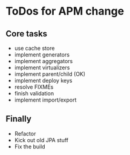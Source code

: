 # ToDos for APM change

## Core tasks

 * use cache store
 * implement generators
 * implement aggregators
 * implement virtualizers
 * implement parent/child (OK)
 * implement deploy keys
 * resolve FIXMEs
 * finish validation
 * implement import/export

## Finally

 * Refactor
 * Kick out old JPA stuff
 * Fix the build